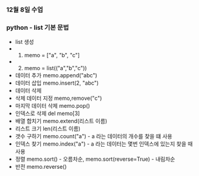 ### 12월 8일 수업

### python - list 기본 문법


- list 생성
- 1. memo = ["a", "b", "c"]
- 2. memo = list(("a","b","c"))
- 데이터 추가 memo.append("abc")
- 데이터 삽입 memo.insert(2, "abc")
- 데이터 삭제
- 삭제 데이터 지정 memo,remove("c")
- 마지막 데이터 삭제 memo.pop()
- 인덱스로 삭제 del memo[3]
- 배열 합치기 memo.extend(리스트 이름)
- 리스트 크기 len(리스트 이름)
- 갯수 구하기 memo.count("a") - a 라는 데이터의 개수를 찾을 떄 사용
- 인덱스 찾기 memo.index("a") - a 라는 데이터는 몇번 인덱스에 있는지 찾을 때 사용
- 정렬 memo.sort() - 오름차순, memo.sort(reverse=True) - 내림차순
- 반전 memo.reverse()